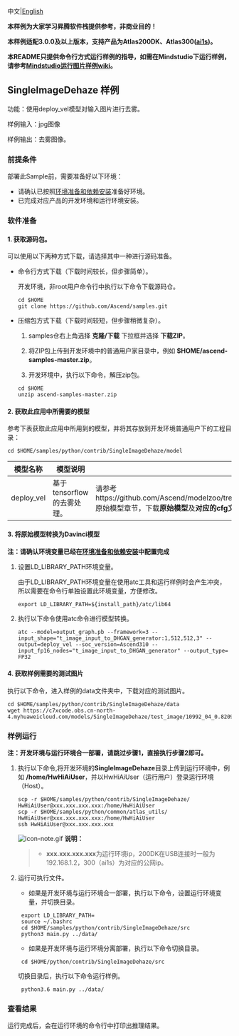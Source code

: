 中文|[English](README.md)

**本样例为大家学习昇腾软件栈提供参考，非商业目的！**

**本样例适配3.0.0及以上版本，支持产品为Atlas200DK、Atlas300([ai1s](https://support.huaweicloud.com/productdesc-ecs/ecs_01_0047.html#ecs_01_0047__section78423209366))。**

**本README只提供命令行方式运行样例的指导，如需在Mindstudio下运行样例，请参考[Mindstudio运行图片样例wiki](https://github.com/Ascend/samples/wikis/Mindstudio运行图片样例?sort_id=3164874)。**


##  SingleImageDehaze 样例

功能：使用deploy_vel模型对输入图片进行去雾。

样例输入：jpg图像

样例输出：去雾图像。

### 前提条件

部署此Sample前，需要准备好以下环境：

- 请确认已按照[环境准备和依赖安装](https://github.com/Ascend/samples/blob/master/python/environment)准备好环境。
- 已完成对应产品的开发环境和运行环境安装。

### 软件准备

#### 1. 获取源码包。

  可以使用以下两种方式下载，请选择其中一种进行源码准备。

   - 命令行方式下载（下载时间较长，但步骤简单）。

     开发环境，非root用户命令行中执行以下命令下载源码仓。
        ```
     cd $HOME
     git clone https://github.com/Ascend/samples.git
        ```
   - 压缩包方式下载（下载时间较短，但步骤稍微复杂）。

     1. samples仓右上角选择 **克隆/下载** 下拉框并选择 **下载ZIP**。

     2. 将ZIP包上传到开发环境中的普通用户家目录中，例如 **$HOME/ascend-samples-master.zip**。

     3. 开发环境中，执行以下命令，解压zip包。
     
      ```
     cd $HOME
     unzip ascend-samples-master.zip
      ```
#### 2. 获取此应用中所需要的模型

   参考下表获取此应用中所用到的模型，并将其存放到开发环境普通用户下的工程目录：

	cd $HOME/samples/python/contrib/SingleImageDehaze/model

| **模型名称** | **模型说明**          | **模型下载路径**                                             |
| ------------ | --------------------- | ------------------------------------------------------------ |
| deploy_vel          | 基于tensorflow的去雾处理。 | 请参考https://github.com/Ascend/modelzoo/tree/master/contrib/TensorFlow/Research/cv/dehaze/ATC_deploy_vel_tf_AE 原始模型章节，下载**原始模型**及**对应的cfg文件**。 |


#### 3. 将原始模型转换为Davinci模型

   **注：请确认环境变量已经在[环境准备和依赖安装](https://github.com/Ascend/samples/blob/master/python/environment)中配置完成**

   1. 设置LD_LIBRARY_PATH环境变量。

      由于LD_LIBRARY_PATH环境变量在使用atc工具和运行样例时会产生冲突，所以需要在命令行单独设置此环境变量，方便修改。

         ```	
      export LD_LIBRARY_PATH=${install_path}/atc/lib64
         ```
	
   2. 执行以下命令使用atc命令进行模型转换。
         ```
      atc --model=output_graph.pb --framework=3 --input_shape="t_image_input_to_DHGAN_generator:1,512,512,3" --output=deploy_vel --soc_version=Ascend310 --input_fp16_nodes="t_image_input_to_DHGAN_generator" --output_type= FP32   
      ```

#### 4. 获取样例需要的测试图片

执行以下命令，进入样例的data文件夹中，下载对应的测试图片。

    cd $HOME/samples/python/contrib/SingleImageDehaze/data
    wget https://c7xcode.obs.cn-north-4.myhuaweicloud.com/models/SingleImageDehaze/test_image/10992_04_0.8209.png


### 样例运行

**注：开发环境与运行环境合一部署，请跳过步骤1，直接执行步骤2即可。**

1. 执行以下命令,将开发环境的**SingleImageDehaze**目录上传到运行环境中，例如 **/home/HwHiAiUser**，并以HwHiAiUser（运行用户）登录运行环境（Host）。
      ```
   scp -r $HOME/samples/python/contrib/SingleImageDehaze/  HwHiAiUser@xxx.xxx.xxx.xxx:/home/HwHiAiUser
   scp -r $HOME/samples/python/common/atlas_utils/   HwHiAiUser@xxx.xxx.xxx.xxx:/home/HwHiAiUser
   ssh HwHiAiUser@xxx.xxx.xxx.xxx
   ```

   ![icon-note.gif](https://images.gitee.com/uploads/images/2020/1106/160652_6146f6a4_5395865.gif) **说明：**

   > - **xxx.xxx.xxx.xxx**为运行环境ip，200DK在USB连接时一般为192.168.1.2，300（ai1s）为对应的公网ip。


2. 运行可执行文件。

   - 如果是开发环境与运行环境合一部署，执行以下命令，设置运行环境变量，并切换目录。
	```
     export LD_LIBRARY_PATH=
     source ~/.bashrc
     cd $HOME/samples/python/contrib/SingleImageDehaze/src
     python3 main.py ../data/
	```
   - 如果是开发环境与运行环境分离部署，执行以下命令切换目录。
	```
     cd $HOME/python/contrib/SingleImageDehaze/src
	```
     切换目录后，执行以下命令运行样例。
   
	```
     python3.6 main.py ../data/
	```


### 查看结果

运行完成后，会在运行环境的命令行中打印出推理结果。
